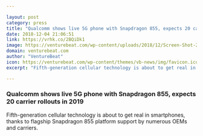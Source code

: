 ```yaml
---

layout: post
category: press
title: "Qualcomm shows live 5G phone with Snapdragon 855, expects 20 carrier rollouts in 2019"
date: 2018-12-04 21:06:51
link: https://vrhk.co/2BQiDk1
image: https://venturebeat.com/wp-content/uploads/2018/12/Screen-Shot-2018-12-03-at-12.57.23-PM.jpg?fit=1834%2C950&strip=all
domain: venturebeat.com
author: "VentureBeat"
icon: https://venturebeat.com/wp-content/themes/vb-news/img/favicon.ico
excerpt: "Fifth-generation cellular technology is about to get real in smartphones, thanks to flagship Snapdragon 855 platform support by numerous OEMs and carriers."

---
```


### Qualcomm shows live 5G phone with Snapdragon 855, expects 20 carrier rollouts in 2019

Fifth-generation cellular technology is about to get real in smartphones, thanks to flagship Snapdragon 855 platform support by numerous OEMs and carriers.
